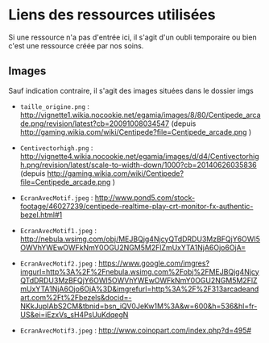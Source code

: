 # Liens des ressources utilisées

Si une ressource n'a pas d'entrée ici, il s'agit d'un oubli temporaire ou bien c'est une ressource créée par nos soins.

## Images

Sauf indication contraire, il s'agit des images situées dans le dossier imgs

- `taille_origine.png` : http://vignette1.wikia.nocookie.net/egamia/images/8/80/Centipede_arcade.png/revision/latest?cb=20091008034547 (depuis http://gaming.wikia.com/wiki/Centipede?file=Centipede_arcade.png )
- `Centivectorhigh.png` : http://vignette4.wikia.nocookie.net/egamia/images/d/d4/Centivectorhigh.png/revision/latest/scale-to-width-down/1000?cb=20140626035836 (depuis http://gaming.wikia.com/wiki/Centipede?file=Centipede_arcade.png )

- `EcranAvecMotif.jpeg` : http://www.pond5.com/stock-footage/46027239/centipede-realtime-play-crt-monitor-fx-authentic-bezel.html#1

- `EcranAvecMotif1.jpeg` : http://nebula.wsimg.com/obj/MEJBQjg4NjcyQTdDRDU3MzBFQjY6OWI5OWVhYWEwOWFkNmY0OGU2NGM5M2FlZmUxYTA1NjA6Ojo6OjA=

- `EcranAvecMotif2.jpeg` : https://www.google.com/imgres?imgurl=http%3A%2F%2Fnebula.wsimg.com%2Fobj%2FMEJBQjg4NjcyQTdDRDU3MzBFQjY6OWI5OWVhYWEwOWFkNmY0OGU2NGM5M2FlZmUxYTA1NjA6Ojo6OjA%3D&imgrefurl=http%3A%2F%2F313arcadeandart.com%2Ft%2Fbezels&docid=-NKkJupIAbS2CM&tbnid=bsn_iQV0JeKw1M%3A&w=600&h=536&hl=fr-US&ei=iEzxVs_sH4PsUuKdqegN

- `EcranAvecMotif3.jpeg` : http://www.coinopart.com/index.php?d=495#

